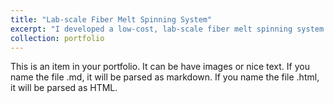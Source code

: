 ```yaml
---
title: "Lab-scale Fiber Melt Spinning System"
excerpt: "I developed a low-cost, lab-scale fiber melt spinning system to produce precursor fibers for carbon fiber synthesis<br/><img src='/images/500x300.png'>"
collection: portfolio
---
```


This is an item in your portfolio. It can be have images or nice text. If you name the file .md, it will be parsed as markdown. If you name the file .html, it will be parsed as HTML. 
